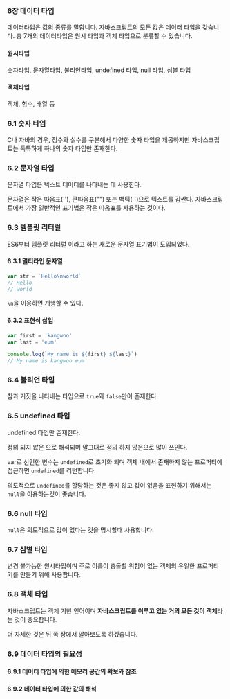 ### 6장 데이터 타입

데이터타입은 값의 종류를 말합니다. 자바스크립트의 모든 값은 데이터 타입을 갖습니다.  총 7개의 데이터타입은 원시 타입과 객체 타입으로 분류할 수 있습니다.

#### 원시타입

숫자타입, 문자열타입, 불리언타입, undefined 타입, null 타입, 심볼 타입

#### 객체타입

객체, 함수, 배열 등

### 6.1 숫자 타입

C나 자바의 경우, 정수와 실수를 구분해서 다양한 숫자 타입을 제공하지만 자바스크립트는 독특하게 하나의 숫자 타입만 존재한다.

### 6.2 문자열 타입

문자열 타입은 텍스트 데이터를 나타내는 데 사용한다. 

문자열은 작은 따옴표(''), 큰따옴표("") 또는 백틱(``)으로 텍스트를 감싼다. 자바스크립트에서 가장 일반적인 표기법은 작은 따옴표를 사용하는 것이다.

### 6.3 템플릿 리터럴

ES6부터 템플릿 리터럴 이라고 하는 새로운 문자열 표기법이 도입되었다. 

#### 6.3.1 멀티라인 문자열

```js
var str = `Hello\nworld`
// Hello
// world
```

`\n`을 이용하면 개행할 수 있다.

#### 6.3.2 표현식 삽입

```js
var first = 'kangwoo'
var last = 'eum'

console.log(`My name is ${first} ${last}`)
// My name is kangwoo eum
```

### 6.4 불리언 타입

참과 거짓을 나타내는 타입으로 `true`와 `false`만이 존재한다.

### 6.5 undefined 타입

undefined 타입만 존재한다.

정의 되지 않은 으로 해석되며 말그대로 정의 하지 않은으로 많이 쓰인다.

var로 선언한 변수는 `undefined`로 초기화 되며 객체 내에서 존재하지 않는 프로퍼티에 접근하면 `undefined`를 리턴합니다.

의도적으로 `undefined`를 할당하는 것은 좋지 않고 값이 없음을 표현하기 위해서는 `null`을 이용하는것이 좋습니다.

### 6.6 null 타입

`null`은 의도적으로 값이 없다는 것을 명시할때 사용합니다.

### 6.7 심벌 타입

변경 불가능한 원시타입이며 주로 이름이 충돌할 위험이 없는 객체의 유일한 프로퍼티 키를 만들기 위해 사용합니다.

### 6.8 객체 타입

자바스크립트는 객체 기반 언어이며 **자바스크립트를 이루고 있는 거의 모든 것이 객체**라는 것이 중요합니다.

더 자세한 것은 뒤 쪽 장에서 알아보도록 하겠습니다.

### 6.9 데이터 타입의 필요성

#### 6.9.1 데이터 타입에 의한 메모리 공간의 확보와 참조

#### 6.9.2 데이터 타입에 의한 값의 해석



